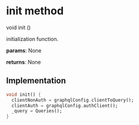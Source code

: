 


# init method








void init
()





<p>initialization function.</p>
<p><strong>params</strong>:
  None</p>
<p><strong>returns</strong>:
  None</p>



## Implementation

```dart
void init() {
  clientNonAuth = graphqlConfig.clientToQuery();
  clientAuth = graphqlConfig.authClient();
  _query = Queries();
}
```







